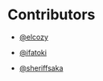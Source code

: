 # Contributors
-  [@elcozy](https://github.com/elcozy)

-  [@ifatoki](https://github.com/ifatoki)

-  [@sheriffsaka](https://github.com/sheriffsaka)
